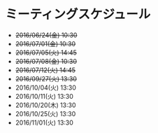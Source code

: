 # ミーティングスケジュール

- ~~2016/06/24(金) 10:30~~
- ~~2016/07/01(金) 10:30~~
- ~~2016/07/05(火) 14:45~~
- ~~2016/07/08(金) 10:30~~
- ~~2016/07/12(火) 14:45~~
- ~~2016/09/27(火) 13:30~~
- 2016/10/04(火) 13:30
- 2016/10/11(火) 13:30
- 2016/10/20(木) 13:30
- 2016/10/25(火) 13:30
- 2016/11/01(火) 13:30